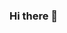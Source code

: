 ### Hi there 👋
<!--
<div align="center">  
  <img width="49%" height="195px" src="https://github-readme-stats.vercel.app/api?username=KelvinNovais&show_icons=true&count_private=true&hide_border=true&title_color=00bfbf&icon_color=00bfbf&text_color=c9d1d9&bg_color=0d1117" alt="GitHub stats" /> 
  <img width="41%" height="195px" src="https://github-readme-stats.vercel.app/api/top-langs/?username=KelvinNovais&layout=compact&hide_border=true&title_color=00bfbf&text_color=00bfbf&bg_color=0d1117" />
</div>
-->
<!--
**KelvinNovais/KelvinNovais** is a ✨ _special_ ✨ repository because its `README.md` (this file) appears on your GitHub profile.

Here are some ideas to get you started:

- 🔭 I’m currently working on ...
- 🌱 I’m currently learning ...
- 👯 I’m looking to collaborate on ...
- 🤔 I’m looking for help with ...
- 💬 Ask me about ...
- 📫 How to reach me: ...
- 😄 Pronouns: ...
- ⚡ Fun fact: ...
-->
